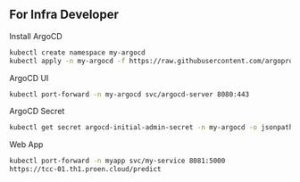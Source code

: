 ## For Infra Developer
Install ArgoCD
```bash
kubectl create namespace my-argocd
kubectl apply -n my-argocd -f https://raw.githubusercontent.com/argoproj/argo-cd/stable/manifests/install.yaml
```

ArgoCD UI
```bash
kubectl port-forward -n my-argocd svc/argocd-server 8080:443
```

ArgoCD Secret
```bash
kubectl get secret argocd-initial-admin-secret -n my-argocd -o jsonpath="{.data.password}" | base64 -d; echo
```

Web App
```bash
kubectl port-forward -n myapp svc/my-service 8081:5000
https://tcc-01.th1.proen.cloud/predict
```